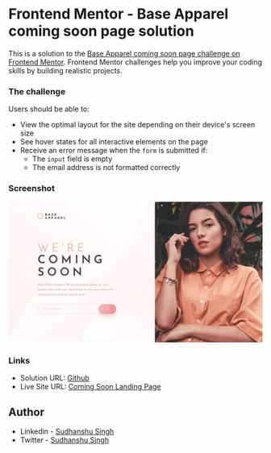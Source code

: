 # Frontend Mentor - Base Apparel coming soon page solution

This is a solution to the [Base Apparel coming soon page challenge on Frontend Mentor](https://www.frontendmentor.io/challenges/base-apparel-coming-soon-page-5d46b47f8db8a7063f9331a0). Frontend Mentor challenges help you improve your coding skills by building realistic projects. 



### The challenge

Users should be able to:

- View the optimal layout for the site depending on their device's screen size
- See hover states for all interactive elements on the page
- Receive an error message when the `form` is submitted if:
  - The `input` field is empty
  - The email address is not formatted correctly

### Screenshot

![](./design/desktop-design.jpg)



### Links

- Solution URL: [Github](https://github.com/sudhanshusingh-g/coming-soon-page)
- Live Site URL: [Coming Soon Landing Page](https://sudhanshusingh-g.github.io/coming-soon-page/)




## Author

- Linkedin - [Sudhanshu Singh](https://www.linkedin.com/in/sudhanshusingh32/)
- Twitter - [Sudhanshu Singh](https://twitter.com/_sudhanshu97)

